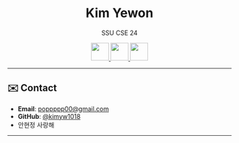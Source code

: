 

<!--
**kimyw1018/kimyw1018** is a ✨ _special_ ✨ repository because its `README.md` (this file) appears on your GitHub profile.

Here are some ideas to get you started:

- 🔭 I’m currently working on ...
- 🌱 I’m currently learning ...
- 👯 I’m looking to collaborate on ...
- 🤔 I’m looking for help with ...
- 💬 Ask me about ...
- 📫 How to reach me: ...
- 😄 Pronouns: ...
- ⚡ Fun fact: ...
-->
<h1 align="center">Kim Yewon</h1>
<p align="center">
  SSU CSE 24
</p>
<p align="center">
  <a href="https://velog.io/@your-id" target="_blank">
    <img src="https://upload.wikimedia.org/wikipedia/commons/6/6e/Tyrannosaurus.svg" width="40" />
  </a>
  <a href="https://your-notion-link" target="_blank">
    <img src="https://upload.wikimedia.org/wikipedia/commons/6/6e/Tyrannosaurus.svg" width="40" />
  </a>
  <a href="https://instagram.com/your-id" target="_blank">
    <img src="https://upload.wikimedia.org/wikipedia/commons/6/6e/Tyrannosaurus.svg" width="40" />
  </a>
</p>


---

## ✉️ Contact

- **Email**: poppppp00@gmail.com  
- **GitHub**: [@kimyw1018](https://github.com/kimyw1018)
- 안현정 사랑해

---
